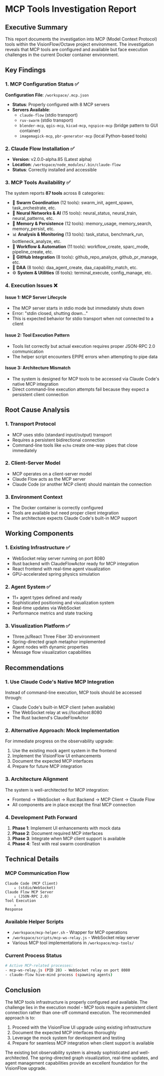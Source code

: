 # MCP Tools Investigation Report

## Executive Summary

This report documents the investigation into MCP (Model Context Protocol) tools within the VisionFlow/Octave project environment. The investigation reveals that MCP tools are configured and available but face execution challenges in the current Docker container environment.

## Key Findings

### 1. MCP Configuration Status ✅

**Configuration File**: `/workspace/.mcp.json`
- **Status**: Properly configured with 8 MCP servers
- **Servers Available**:
  - `claude-flow` (stdio transport)
  - `ruv-swarm` (stdio transport)
  - `blender-mcp`, `qgis-mcp`, `kicad-mcp`, `ngspice-mcp` (bridge pattern to GUI container)
  - `imagemagick-mcp`, `pbr-generator-mcp` (local Python-based tools)

### 2. Claude Flow Installation ✅

- **Version**: v2.0.0-alpha.85 (Latest alpha)
- **Location**: `/workspace/node_modules/.bin/claude-flow`
- **Status**: Correctly installed and accessible

### 3. MCP Tools Availability ✅

The system reports **87 tools** across 8 categories:
- 🐝 **Swarm Coordination** (12 tools): swarm_init, agent_spawn, task_orchestrate, etc.
- 🧠 **Neural Networks & AI** (15 tools): neural_status, neural_train, neural_patterns, etc.
- 💾 **Memory & Persistence** (12 tools): memory_usage, memory_search, memory_persist, etc.
- 📊 **Analysis & Monitoring** (13 tools): task_status, benchmark_run, bottleneck_analyze, etc.
- 🔧 **Workflow & Automation** (11 tools): workflow_create, sparc_mode, pipeline_create, etc.
- 🐙 **GitHub Integration** (8 tools): github_repo_analyze, github_pr_manage, etc.
- 🤖 **DAA** (8 tools): daa_agent_create, daa_capability_match, etc.
- ⚙️ **System & Utilities** (8 tools): terminal_execute, config_manage, etc.

### 4. Execution Issues ❌

#### Issue 1: MCP Server Lifecycle
- The MCP server starts in stdio mode but immediately shuts down
- Error: "stdin closed, shutting down..."
- This is expected behavior for stdio transport when not connected to a client

#### Issue 2: Tool Execution Pattern
- Tools list correctly but actual execution requires proper JSON-RPC 2.0 communication
- The helper script encounters EPIPE errors when attempting to pipe data

#### Issue 3: Architecture Mismatch
- The system is designed for MCP tools to be accessed via Claude Code's native MCP integration
- Direct command-line execution attempts fail because they expect a persistent client connection

## Root Cause Analysis

### 1. **Transport Protocol**
- MCP uses stdio (standard input/output) transport
- Requires a persistent bidirectional connection
- Command-line tools like `echo` create one-way pipes that close immediately

### 2. **Client-Server Model**
- MCP operates on a client-server model
- Claude Flow acts as the MCP server
- Claude Code (or another MCP client) should maintain the connection

### 3. **Environment Context**
- The Docker container is correctly configured
- Tools are available but need proper client integration
- The architecture expects Claude Code's built-in MCP support

## Working Components

### 1. **Existing Infrastructure** ✅
- WebSocket relay server running on port 8080
- Rust backend with ClaudeFlowActor ready for MCP integration
- React frontend with real-time agent visualization
- GPU-accelerated spring physics simulation

### 2. **Agent System** ✅
- 11+ agent types defined and ready
- Sophisticated positioning and visualization system
- Real-time updates via WebSocket
- Performance metrics and state tracking

### 3. **Visualization Platform** ✅
- Three.js/React Three Fiber 3D environment
- Spring-directed graph metaphor implemented
- Agent nodes with dynamic properties
- Message flow visualization capabilities

## Recommendations

### 1. **Use Claude Code's Native MCP Integration**
Instead of command-line execution, MCP tools should be accessed through:
- Claude Code's built-in MCP client (when available)
- The WebSocket relay at ws://localhost:8080
- The Rust backend's ClaudeFlowActor

### 2. **Alternative Approach: Mock Implementation**
For immediate progress on the observability upgrade:
1. Use the existing mock agent system in the frontend
2. Implement the VisionFlow UI enhancements
3. Document the expected MCP interfaces
4. Prepare for future MCP integration

### 3. **Architecture Alignment**
The system is well-architected for MCP integration:
- Frontend → WebSocket → Rust Backend → MCP Client → Claude Flow
- All components are in place except the final MCP connection

### 4. **Development Path Forward**
1. **Phase 1**: Implement UI enhancements with mock data
2. **Phase 2**: Document required MCP interfaces
3. **Phase 3**: Integrate when MCP client support is available
4. **Phase 4**: Test with real swarm coordination

## Technical Details

### MCP Communication Flow
```
Claude Code (MCP Client)
    ↓ (stdio/WebSocket)
Claude Flow MCP Server
    ↓ (JSON-RPC 2.0)
Tool Execution
    ↓
Response
```

### Available Helper Scripts
- `/workspace/mcp-helper.sh` - Wrapper for MCP operations
- `/workspace/scripts/mcp-ws-relay.js` - WebSocket relay server
- Various MCP tool implementations in `/workspace/mcp-tools/`

### Current Process Status
```bash
# Active MCP-related processes:
- mcp-ws-relay.js (PID 28) - WebSocket relay on port 8080
- claude-flow hive-mind process (spawning agents)
```

## Conclusion

The MCP tools infrastructure is properly configured and available. The challenge lies in the execution model - MCP tools require a persistent client connection rather than one-off command execution. The recommended approach is to:

1. Proceed with the VisionFlow UI upgrade using existing infrastructure
2. Document the expected MCP interfaces thoroughly
3. Leverage the mock system for development and testing
4. Prepare for seamless MCP integration when client support is available

The existing bot observability system is already sophisticated and well-architected. The spring-directed graph visualization, real-time updates, and agent management capabilities provide an excellent foundation for the VisionFlow upgrade.